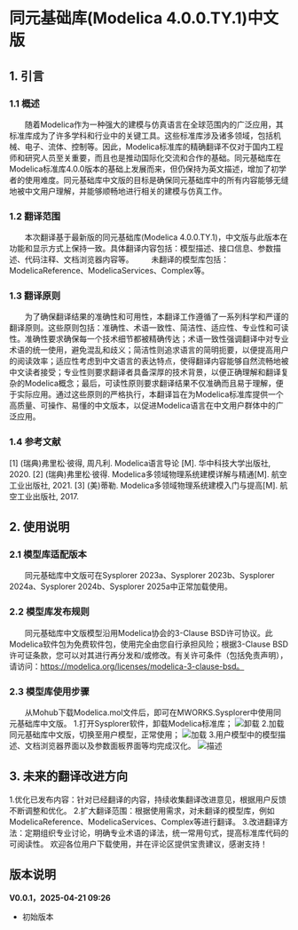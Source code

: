 # 同元基础库(Modelica 4.0.0.TY.1)中文版
## 1. 引言
### 1.1 概述
&emsp;&emsp;随着Modelica作为一种强大的建模与仿真语言在全球范围内的广泛应用，其标准库成为了许多学科和行业中的关键工具。这些标准库涉及诸多领域，包括机械、电子、流体、控制等。因此，Modelica标准库的精确翻译不仅对于国内工程师和研究人员至关重要，而且也是推动国际化交流和合作的基础。同元基础库在Modelica标准库4.0.0版本的基础上发展而来，但仍保持为英文描述，增加了初学者的使用难度。同元基础库中文版的目标是确保同元基础库中的所有内容能够无缝地被中文用户理解，并能够顺畅地进行相关的建模与仿真工作。
### 1.2 翻译范围
&emsp;&emsp;本次翻译基于最新版的同元基础库(Modelica 4.0.0.TY.1)，中文版与此版本在功能和显示方式上保持一致。具体翻译内容包括：模型描述、接口信息、参数描述、代码注释、文档浏览器内容等。
&emsp;&emsp;未翻译的模型库包括：ModelicaReference、ModelicaServices、Complex等。
### 1.3 翻译原则
&emsp;&emsp;为了确保翻译结果的准确性和可用性，本翻译工作遵循了一系列科学和严谨的翻译原则。这些原则包括：准确性、术语一致性、简洁性、适应性、专业性和可读性。准确性要求确保每一个技术细节都被精确传达；术语一致性强调翻译中对专业术语的统一使用，避免混乱和歧义；简洁性则追求语言的简明扼要，以便提高用户的阅读效率；适应性考虑到中文语言的表达特点，使得翻译内容能够自然流畅地被中文读者接受；专业性则要求翻译者具备深厚的技术背景，以便正确理解和翻译复杂的Modelica概念；最后，可读性原则要求翻译结果不仅准确而且易于理解，便于实际应用。通过这些原则的严格执行，本翻译旨在为Modelica标准库提供一个高质量、可操作、易懂的中文版本，以促进Modelica语言在中文用户群体中的广泛应用。
### 1.4 参考文献
[1] (瑞典)弗里松·彼得, 周凡利. Modelica语言导论 [M]. 华中科技大学出版社, 2020.
[2] (瑞典)弗里松·彼得. Modelica多领域物理系统建模详解与精通[M]. 航空工业出版社, 2021.
[3] (美)蒂勒. Modelica多领域物理系统建模入门与提高[M]. 航空工业出版社, 2017.


## 2. 使用说明
### 2.1 模型库适配版本
&emsp;&emsp;同元基础库中文版可在Sysplorer 2023a、Sysplorer 2023b、Sysplorer 2024a、Sysplorer 2024b、Sysplorer 2025a中正常加载使用。
### 2.2 模型库发布规则
&emsp;&emsp;同元基础库中文版模型沿用Modelica协会的3-Clause BSD许可协议。此Modelica软件包为免费软件包，使用完全由您自行承担风险；根据3-Clause BSD许可证条款，您可以对其进行再分发和/或修改。有关许可条件（包括免责声明），请访问：https://modelica.org/licenses/modelica-3-clause-bsd。
### 2.3 模型库使用步骤
&emsp;&emsp;从Mohub下载Modelica.mol文件后，即可在MWORKS.Sysplorer中使用同元基础库中文版。
1.打开Sysplorer软件，卸载Modelica标准库；
![卸载](assets/img.png)
2.加载同元基础库中文版，切换至用户模型，正常使用；
![加载](assets/img_1.png)
3.用户模型中的模型描述、文档浏览器界面以及参数面板界面等均完成汉化。
![描述](assets/img_2.png)

## 3. 未来的翻译改进方向

1.优化已发布内容：针对已经翻译的内容，持续收集翻译改进意见，根据用户反馈不断调整和优化。
2.扩大翻译范围：根据使用需求，对未翻译的模型库，例如 ModelicaReference、ModelicaServices、Complex等进行翻译。
3.改进翻译方法：定期组织专业讨论，明确专业术语的译法，统一常用句式，提高标准库代码的可阅读性。
欢迎各位用户下载使用，并在评论区提供宝贵建议，感谢支持！
## 版本说明
**V0.0.1，2025-04-21 09:26**
- 初始版本


[Tongyuan]: <http://mohub.net/user/6/repo>

